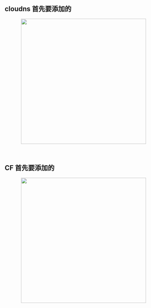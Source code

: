 ## cloudns 首先要添加的

<p align="center"><img src="https://cdn.jsdelivr.net/gh/zb9678/img@main/im7/03.09:00:28:59.png" style="width:400px;"></p><br>

## CF 首先要添加的

<p align="center"><img src="https://cdn.jsdelivr.net/gh/zb9678/img@main/im7/03.09:00:33:28.png" style="width:400px;"></p><br>